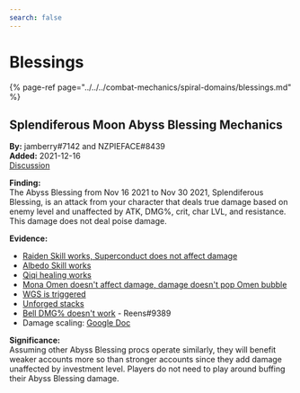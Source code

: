 ```yaml
---
search: false
---
```


# Blessings

{% page-ref page="../../../combat-mechanics/spiral-domains/blessings.md" %}

## Splendiferous Moon Abyss Blessing Mechanics

**By:** jamberry\#7142 and NZPIEFACE\#8439  
**Added:** 2021-12-16  
[Discussion](https://tickets.deeznuts.moe/ticket-archive/attachments_917961567235080222_920914525635637298_transcript-splendiferous-moon-abyss-blessing-mechanics.html)  

**Finding:**  
The Abyss Blessing from Nov 16 2021 to Nov 30 2021, Splendiferous Blessing, is an attack from your character that deals true damage based on enemy level and unaffected by ATK, DMG%, crit, char LVL, and resistance. This damage does not deal poise damage.  

**Evidence:**  
* [Raiden Skill works, Superconduct does not affect damage](https://youtu.be/8KTd9xqxyxE)
* [Albedo Skill works](https://youtu.be/2Dd_XYG8gr8)
* [Qiqi healing works](https://youtu.be/fZuulyOt6Y8)
* [Mona Omen doesn't affect damage, damage doesn't pop Omen bubble](https://youtu.be/FQsm79euz7o) 
* [WGS is triggered](https://youtu.be/1fgCluabN98)
* [Unforged stacks](https://youtu.be/Ea5XnJIOr2A)
* [Bell DMG\% doesn't work](https://youtu.be/tfagn8C2tpY) - Reens\#9389
* Damage scaling: [Google Doc](https://docs.google.com/spreadsheets/d/1QfeXlmnqfXLJUzoC9zP79Th3JVY5BLz8jPAHzZZKzXc/edit?usp=sharing)

**Significance:**  
Assuming other Abyss Blessing procs operate similarly, they will benefit weaker accounts more so than stronger accounts since they add damage unaffected by investment level. Players do not need to play around buffing their Abyss Blessing damage.  
